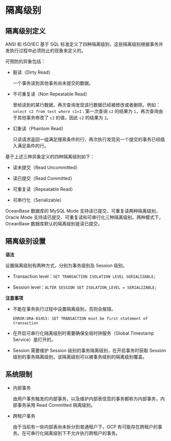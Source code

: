隔离级别 
=========================



隔离级别定义 
---------------

ANSI 和 ISO/IEC 基于 SQL 标准定义了四种隔离级别，这些隔离级别根据事务并发执行过程中必须防止的现象来定义的。

可预防的异象包括：

* 脏读（Dirty Read）

  一个事务读到其他事务尚未提交的数据。
  

* 不可重复读（Non Repeatable Read）

  曾经读到的某行数据，再次查询发现该行数据已经被修改或者删除。例如：`select c2 from test where c1=1；`第一次查询 `c2` 的结果为 `1`，再次查询由于其他事务修改了 `c2` 的值，因此 `c2` 的结果为 `2`。
  

* 幻象读（Phantom Read）

  只读请求返回一组满足搜索条件的行，再次执行发现另一个提交的事务已经插入满足条件的行。
  




基于上述三种异象定义的四种隔离级别如下：

* 读未提交（Read Uncommitted）

  

* 读已提交（Read Committed）

  

* 可重复读（Repeatable Read）

  

* 可串行化（Serializable）

  




OceanBase 数据库的 MySQL Mode 支持读已提交、可重复读两种隔离级别，Oracle Mode 支持读已提交、可重复读和可串行化三种隔离级别。两种模式下，OceanBase 数据库默认的隔离级别是读已提交。

隔离级别设置 
---------------

**语法** 

设置隔离级别有两种方式，分别为事务级别及 Session 级别。

* Transaction level：`SET TRANSACTION ISOLATION LEVEL SERIALIZABLE;`

  

* Session level：`ALTER SESSION SET ISOLATION_LEVEL = SERIALIZABLE;`

  




**注意事项** 

* 不能在事务执行过程中设置隔离级别，否则会报错。

  `ERROR:ORA-01453: SET TRANSACTION must be first statement of transaction`
  

* 在开启可串行化隔离级别时需要确保全局时钟服务（Global Timestamp Service）是打开的。

  

* Session 需要维护 Session 级别的事务隔离级别，在开启事务时获取 Session 级别的事务隔离级别，该隔离级别可以被事务级别的隔离级别覆盖。

  




系统限制 
-------------

* 内部事务

  由用户事务触发的内部事务，以及维护内部表信息的事务都称为内部事务，内部事务采用 Read Committed 隔离级别。
  

* 跨租户事务

  由于当前有一些内部表尚未拆分到普通租户下，OCP 有可能存在跨租户的事务。在可串行化隔离级别下不允许执行跨租户的事务。
  



